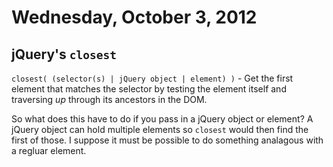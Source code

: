 # Wednesday, October 3, 2012

## jQuery's `closest`

`closest( (selector(s) | jQuery object | element) )` - Get the first
element that matches the selector by testing the element itself and traversing
*up* through its ancestors in the DOM.

So what does this have to do if you pass in a jQuery object or element? A
jQuery object can hold multiple elements so `closest` would then find the first
of those. I suppose it must be possible to do something analagous with a
regluar element.
